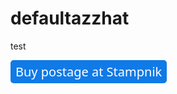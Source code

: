 # defaultazzhat
test

<a href="https://stampnik.com/prefill?from_name=&from_street1=&from_street2=&from_city=&from_region=&from_postcode=&from_country=US&to_name=&to_street1=&to_street2=&to_city=&to_region=&to_postcode=&to_country=US&service=&note=&redirect=" style="color: white; font-family: sans; background-color: #107ae7;display: inline-block; text-decoration: none; padding: 5px 8px; border-radius: 5px; font-size: 20px">Buy postage at Stampnik</a>
